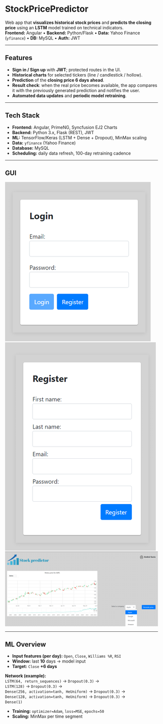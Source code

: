# StockPricePredictor

Web app that **visualizes historical stock prices** and **predicts the closing price** using an **LSTM** model trained on technical indicators.  
**Frontend:** Angular • **Backend:** Python/Flask • **Data:** Yahoo Finance (`yfinance`) • **DB:** MySQL • **Auth:** JWT

---

## Features
- **Sign in / Sign up** with **JWT**; protected routes in the UI.
- **Historical charts** for selected tickers (line / candlestick / hollow).
- **Prediction** of the **closing price 6 days ahead**.
- **Result check**: when the real price becomes available, the app compares it with the previously generated prediction and notifies the user.
- **Automated data updates** and **periodic model retraining**.

---

## Tech Stack
- **Frontend:** Angular, PrimeNG, Syncfusion EJ2 Charts  
- **Backend:** Python 3.x, Flask (REST), JWT  
- **ML:** TensorFlow/Keras (LSTM + Dense + Dropout), MinMax scaling  
- **Data:** `yfinance` (Yahoo Finance)  
- **Database:** MySQL  
- **Scheduling:** daily data refresh, 100-day retraining cadence

---

## GUI

![Login](images/login.png)
![Register](images/register.png)
![Home](images/home.png)

---

## ML Overview

- **Input features (per day):** `Open`, `Close`, `Williams %R`, `RSI`
- **Window:** last **10** days → model input
- **Target:** `Close` **+6 days**

**Network (example):**  
`LSTM(64, return_sequences)` → `Dropout(0.3)` →  
`LSTM(128)` → `Dropout(0.3)` →  
`Dense(256, activation=tanh, HeUniform)` → `Dropout(0.3)` →  
`Dense(128, activation=tanh, HeUniform)` → `Dropout(0.3)` →  
`Dense(1)`

- **Training:** `optimizer=Adam`, `loss=MSE`, `epochs=50`
- **Scaling:** MinMax per time segment

